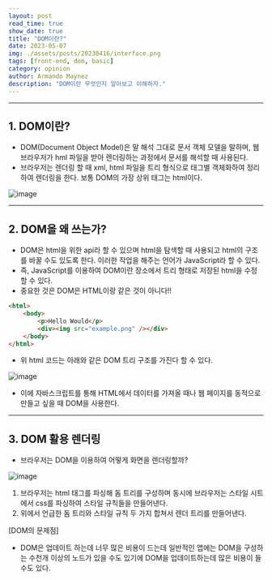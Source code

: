 ```yaml
---
layout: post
read_time: true
show_date: true
title: "DOM이란?"
date: 2023-05-07
img: ./assets/posts/20230416/interface.png
tags: [front-end, dom, basic]
category: opinion
author: Armando Maynez
description: "DOM이란 무엇인지 알아보고 이해하자."
---
```

---

## 1. DOM이란?
- DOM(Document Object Model)은 말 해석 그대로 문서 객체 모델을 말하며, 웹 브라우저가 hml 파일을 받아 렌더링하는 과정에서 문서를 해석할 때 사용된다.
- 브라우저는 렌더링 할 때 xml, html 파일을 트리 형식으로 태그별 객체화하여 정리하여 렌더링을 한다. 보통 DOM의 가장 상위 태그는 html이다.

![image](https://yozm.wishket.com/media/news/1803/image003.png)

---

## 2. DOM을 왜 쓰는가?
- DOM은 html을 위한 api라 할 수 있으며 html을 탐색할 때 사용되고 html의 구조를 바꿀 수도 있도록 한다. 이러한 작업을 해주는 언어가 JavaScript라 할 수 있다.
- 즉, JavaScript를 이용하여 DOM이란 장소에서 트리 형태로 저장된 html을 수정할 수 있다.
- 중요한 것은 DOM은 HTML이랑 같은 것이 아니다!!

~~~html
<html>
    <body>
        <p>Hello Would</p>
        <div><img src="example.png" /></div>
    </body>
</html>
~~~

- 위 html 코드는 아래와 같은 DOM 트리 구조를 가진다 할 수 있다.

![image](https://img1.daumcdn.net/thumb/R1280x0/?scode=mtistory2&fname=https%3A%2F%2Fblog.kakaocdn.net%2Fdn%2FkVzgW%2Fbtq2ESZsu45%2FASisLkqw5n9dQhbVz53nU1%2Fimg.png)

- 이에 자바스크립트를 통해 HTML에서 데이터를 가져올 때나 웹 페이지를 동적으로 만들고 싶을 때 DOM을 사용한다. 

---

## 3. DOM 활용 렌더링
- 브라우저는 DOM을 이용하여 어떻게 화면을 렌더링할까?

![image](https://img1.daumcdn.net/thumb/R1280x0/?scode=mtistory2&fname=https%3A%2F%2Fblog.kakaocdn.net%2Fdn%2F6iIDm%2Fbtq2EgGcBUS%2F4laPkkfFZ5WNffOfI7wB31%2Fimg.png)

1. 브라우저는 html 태그를 파싱해 돔 트리를 구성하며 동시에 브라우저는 스타일 시트에서 css를 파싱하여 스타일 규칙들을 만들어낸다.
2. 위에서 언급한 돔 트리와 스타일 규칙 두 가지 합쳐서 렌더 트리를 만들어낸다. 

[DOM의 문제점]
- DOM은 업데이트 하는데 너무 많은 비용이 드는데 일반적인 앱에는 DOM을 구성하는 수천개 이상의 노드가 있을 수도 있기에 DOM을 업데이트하는데 많은 비용이 들 수도 있다.
